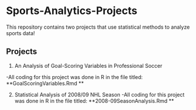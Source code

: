 # Sports-Analytics-Projects
This repository contains two projects that use statistical methods to analyze sports data!

## Projects
1. An Analysis of Goal-Scoring Variables in Professional Soccer
   
-All coding for this project was done in R in the file titled: **GoalScoringVariables.Rmd **

2. Statistical Analysis of 2008/09 NHL Season
-All coding for this project was done in R in the file titled: **2008-09SeasonAnalysis.Rmd **
